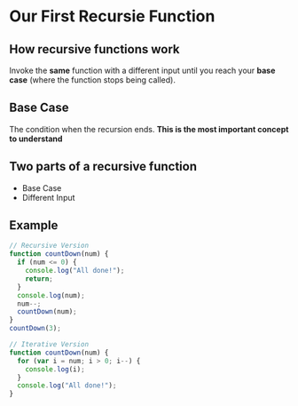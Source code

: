 # Our First Recursie Function

## How recursive functions work

Invoke the **same** function with a different input until you reach your **base case** (where the function stops being called).

## Base Case

The condition when the recursion ends. **This is the most important concept to understand**

## Two parts of a recursive function

- Base Case
- Different Input

## Example

```javascript
// Recursive Version
function countDown(num) {
  if (num <= 0) {
    console.log("All done!");
    return;
  }
  console.log(num);
  num--;
  countDown(num);
}
countDown(3);

// Iterative Version
function countDown(num) {
  for (var i = num; i > 0; i--) {
    console.log(i);
  }
  console.log("All done!");
}
```
